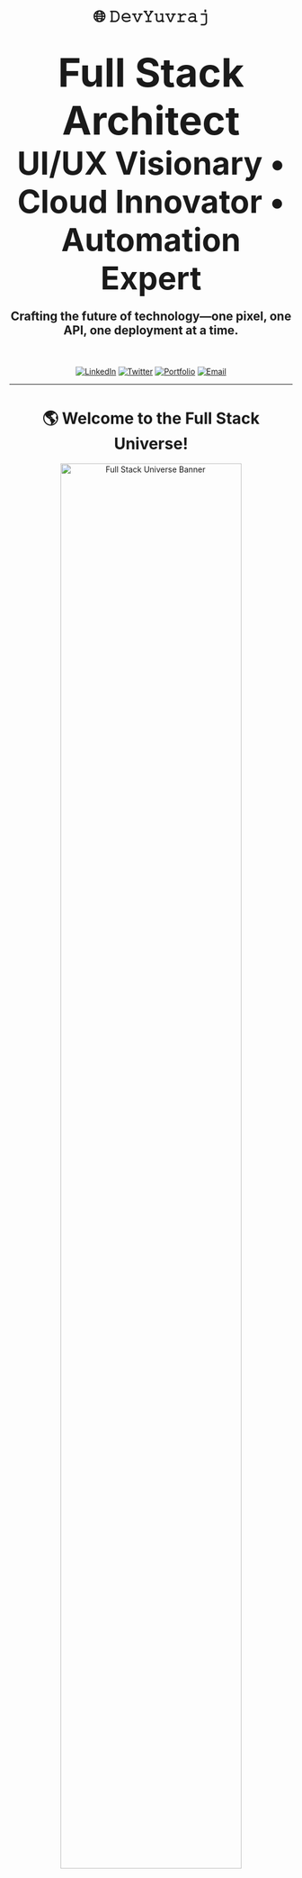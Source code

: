 <div align="center">

# 🌐 𝙳𝚎𝚟𝚈𝚞𝚟𝚛𝚊𝚓

<h1>
  <span style="font-size:2.5em;font-weight:bold;">Full Stack Architect</span><br>
  <span style="font-size:2em;">UI/UX Visionary • Cloud Innovator • Automation Expert</span>
</h1>

<p style="font-size:1.5em;">
  <b>Crafting the future of technology—one pixel, one API, one deployment at a time.</b>
</p>

<br>

[![LinkedIn](https://img.shields.io/badge/LinkedIn-Connect-blue?style=for-the-badge&logo=linkedin)]([(https://www.linkedin.com/in/yubraj-kurmi-77701b29a/)])
[![Twitter](https://img.shields.io/badge/Twitter-Follow-1DA1F2?style=for-the-badge&logo=twitter)](https://twitter.com/devmaestrohq)
[![Portfolio](https://img.shields.io/badge/Portfolio-Visit-ff69b4?style=for-the-badge&logo=web)](https://yuvrajkurmi.onrender.com)
[![Email](https://img.shields.io/badge/Email-Contact-d14836?style=for-the-badge&logo=gmail)](mailto:developerrajir@gmail.com)

</div>

---

<div align="center">

# 🌎 Welcome to the Full Stack Universe!

<img src="https://github.com/DevMaestroHQ/portfolio/blob/main/assets/fullstack-banner.png" width="80%" alt="Full Stack Universe Banner"/>

</div>

---

<div align="center">

# 🏁 Mission Statement

</div>

As DevMaestroHQ, my mission is to empower businesses and individuals through innovative software solutions.  
I believe in the power of technology to transform lives, streamline workflows, and deliver delightful experiences.

---

<div align="center">

# 🛠️ Tech Skills & Arsenal

</div>

<table align="center" width="100%">
  <tr>
    <td align="center"><img src="https://cdn.jsdelivr.net/gh/devicons/devicon/icons/javascript/javascript-original.svg" width="48"/><br><b>JavaScript</b></td>
    <td align="center"><img src="https://cdn.jsdelivr.net/gh/devicons/devicon/icons/typescript/typescript-original.svg" width="48"/><br><b>TypeScript</b></td>
    <td align="center"><img src="https://cdn.jsdelivr.net/gh/devicons/devicon/icons/python/python-original.svg" width="48"/><br><b>Python</b></td>
    <td align="center"><img src="https://cdn.jsdelivr.net/gh/devicons/devicon/icons/react/react-original.svg" width="48"/><br><b>React</b></td>
    <td align="center"><img src="https://cdn.jsdelivr.net/gh/devicons/devicon/icons/nextjs/nextjs-original.svg" width="48"/><br><b>Next.js</b></td>
    <td align="center"><img src="https://cdn.jsdelivr.net/gh/devicons/devicon/icons/vuejs/vuejs-original.svg" width="48"/><br><b>Vue.js</b></td>
    <td align="center"><img src="https://cdn.jsdelivr.net/gh/devicons/devicon/icons/nodejs/nodejs-original.svg" width="48"/><br><b>Node.js</b></td>
    <td align="center"><img src="https://cdn.jsdelivr.net/gh/devicons/devicon/icons/docker/docker-original.svg" width="48"/><br><b>Docker</b></td>
    <td align="center"><img src="https://cdn.jsdelivr.net/gh/devicons/devicon/icons/kubernetes/kubernetes-plain.svg" width="48"/><br><b>Kubernetes</b></td>
    <td align="center"><img src="https://cdn.jsdelivr.net/gh/devicons/devicon/icons/aws/aws-original.svg" width="48"/><br><b>AWS</b></td>
    <td align="center"><img src="https://cdn.jsdelivr.net/gh/devicons/devicon/icons/azure/azure-original.svg" width="48"/><br><b>Azure</b></td>
    <td align="center"><img src="https://cdn.jsdelivr.net/gh/devicons/devicon/icons/gcp/gcp-original.svg" width="48"/><br><b>GCP</b></td>
    <td align="center"><img src="https://cdn.jsdelivr.net/gh/devicons/devicon/icons/mongodb/mongodb-original.svg" width="48"/><br><b>MongoDB</b></td>
    <td align="center"><img src="https://cdn.jsdelivr.net/gh/devicons/devicon/icons/postgresql/postgresql-original.svg" width="48"/><br><b>PostgreSQL</b></td>
    <td align="center"><img src="https://cdn.jsdelivr.net/gh/devicons/devicon/icons/mysql/mysql-original.svg" width="48"/><br><b>MySQL</b></td>
    <td align="center"><img src="https://cdn.jsdelivr.net/gh/devicons/devicon/icons/graphql/graphql-plain.svg" width="48"/><br><b>GraphQL</b></td>
    <td align="center"><img src="https://cdn.jsdelivr.net/gh/devicons/devicon/icons/html5/html5-original.svg" width="48"/><br><b>HTML5</b></td>
    <td align="center"><img src="https://cdn.jsdelivr.net/gh/devicons/devicon/icons/css3/css3-original.svg" width="48"/><br><b>CSS3</b></td>
    <td align="center"><img src="https://cdn.jsdelivr.net/gh/devicons/devicon/icons/sass/sass-original.svg" width="48"/><br><b>Sass</b></td>
    <td align="center"><img src="https://cdn.jsdelivr.net/gh/devicons/devicon/icons/tailwindcss/tailwindcss-plain.svg" width="48"/><br><b>Tailwind</b></td>
    <td align="center"><img src="https://cdn.jsdelivr.net/gh/devicons/devicon/icons/materialui/materialui-original.svg" width="48"/><br><b>Material UI</b></td>
    <td align="center"><img src="https://cdn.jsdelivr.net/gh/devicons/devicon/icons/figma/figma-original.svg" width="48"/><br><b>Figma</b></td>
    <td align="center"><img src="https://cdn.jsdelivr.net/gh/devicons/devicon/icons/git/git-original.svg" width="48"/><br><b>Git</b></td>
  </tr>
</table>

---

<div align="center">

# 💡 What I Do

</div>

- **Full Stack Development:**  
  Architecting and building apps from concept to production.  
- **UI/UX Design:**  
  Turning ideas into delightful, accessible experiences.  
- **Cloud Engineering:**  
  Deploying, scaling, and automating infrastructure on AWS, Azure, GCP.  
- **DevOps:**  
  CI/CD, containerization, orchestration, and monitoring.  
- **Open Source:**  
  Contributor and maintainer.  
- **Mentorship:**  
  Guiding learners and teams towards engineering excellence.  

---

<div align="center">

# 🚀 Portfolio Highlights

</div>

| 🚩 Project | 📝 Description | 🛠️ Tech Stack | 🎨 UI Preview |
|-----------|---------------|--------------|--------------|
| [Modern Dashboard](https://github.com/DevMaestroHQ/modern-dashboard) | Enterprise-grade dashboard, real-time analytics, dynamic widgets. | React, Tailwind CSS, Chart.js | <img src="https://raw.githubusercontent.com/DevMaestroHQ/modern-dashboard/main/assets/dashboard-preview.png" width="200"/> |
| [Portfolio Website](https://github.com/DevMaestroHQ/portfolio) | Animated, interactive, multi-section portfolio site. | Next.js, Framer Motion, Sass | <img src="https://raw.githubusercontent.com/DevMaestroHQ/portfolio/main/assets/portfolio-preview.png" width="200"/> |
| [Cloud Automation Toolkit](https://github.com/DevMaestroHQ/cloud-automation-toolkit) | Automates infra deployment, scaling, and monitoring. | Python, AWS SDK, Terraform | — |
| [Open Source Starter](https://github.com/DevMaestroHQ/open-source-starter) | The ultimate boilerplate for scalable open source projects. | Node.js, Express | — |
| [DevOps Dashboard](https://github.com/DevMaestroHQ/devops-dashboard) | Live CI/CD status and cloud monitoring. | Vue.js, Node.js, Docker, AWS | <img src="https://raw.githubusercontent.com/DevMaestroHQ/devops-dashboard/main/assets/devops-preview.png" width="200"/> |
| [Realtime Chat App](https://github.com/DevMaestroHQ/realtime-chat) | Secure, scalable group chat with notifications. | Node.js, Socket.io, React, MongoDB | <img src="https://raw.githubusercontent.com/DevMaestroHQ/realtime-chat/main/assets/chat-preview.png" width="200"/> |
| [API Explorer](https://github.com/DevMaestroHQ/api-explorer) | Interactive API documentation & testing tool. | Next.js, GraphQL, Tailwind | <img src="https://raw.githubusercontent.com/DevMaestroHQ/api-explorer/main/assets/api-preview.png" width="200"/> |

---

<div align="center">

# 🎨 UI & Experience Gallery

</div>

<p align="center">
  <img src="https://raw.githubusercontent.com/DevMaestroHQ/modern-dashboard/main/assets/material-dashboard.png" width="260" alt="Material Dashboard"/>
  <img src="https://raw.githubusercontent.com/DevMaestroHQ/portfolio/main/assets/hero-section.png" width="260" alt="Portfolio Hero"/>
  <img src="https://raw.githubusercontent.com/DevMaestroHQ/open-source-starter/main/assets/login-preview.png" width="260" alt="Login UI"/>
  <img src="https://raw.githubusercontent.com/DevMaestroHQ/api-explorer/main/assets/api-preview.png" width="260" alt="API Explorer"/>
  <img src="https://raw.githubusercontent.com/DevMaestroHQ/realtime-chat/main/assets/chat-ui.png" width="260" alt="Chat UI"/>
  <img src="https://raw.githubusercontent.com/DevMaestroHQ/devops-dashboard/main/assets/devops-preview.png" width="260" alt="DevOps Dashboard"/>
</p>

---

<div align="center">

# 🏆 Achievements & Impact

</div>

- 🚀 Architected and shipped scalable platforms for global clients and startups.
- 🌍 Contributions to 20+ open source projects.
- 🏅 Multiple hackathon winner & recognized open source contributor.
- 🏗️ Automated multi-cloud deployments, saving teams thousands of hours and resources.
- 🎨 Delivered accessible, delightful interfaces that users love.
- 🧑‍🏫 Educator and mentor in web, cloud, and full stack engineering.
- 📚 Authored technical blogs and tutorials with over 100k reads.
- 🔒 Implemented robust security in cloud and web applications.
- 🏅 Certifications: AWS Certified Solutions Architect, Azure Developer, Google Cloud Engineer.
- 🏆 Speaker at developer conferences and meetups.

---

<div align="center">

# 📚 Knowledge Domains

</div>

- **Frontend:** Responsive UI, SPA, SSR, Accessibility, Animations  
- **Backend:** REST, GraphQL, Microservices, Event-driven Architecture  
- **Cloud:** AWS, Azure, GCP, Serverless, Infra as Code  
- **DevOps:** CI/CD, Monitoring, Observability, Containerization  
- **Data:** MongoDB, PostgreSQL, Redis, ElasticSearch  
- **Security:** AuthN/AuthZ, JWT, OAuth, Security Audits  
- **Testing:** Unit, Integration, E2E, TDD, Jest, Cypress  
- **Design:** Figma, Material UI, Tailwind, UX Research  

---

<div align="center">

# 💼 Experience

</div>

- **Lead Full Stack Engineer** – FinTech SaaS Platform  
  - Led team of 6 engineers to build scalable, compliant banking solutions.
  - Delivered multi-tenant web apps, CI/CD pipelines, and secure APIs.
- **Cloud Solutions Architect** – Enterprise Retail  
  - Migrated legacy systems to AWS and Azure, optimized for cost and performance.
- **Open Source Maintainer**  
  - Created and maintained reusable libraries for React, Node.js, and DevOps tools.
- **UI/UX Consultant**  
  - Designed and prototyped user flows for e-commerce, dashboards, and SaaS.

---

<div align="center">

# 📊 GitHub Power

</div>

<p align="center">
  <img src="https://github-readme-stats.vercel.app/api?username=DevYuvraj&show_icons=true&hide_title=true&theme=default" height="170" alt="DevYuvraj's GitHub Stats"/>
  <img src="https://github-readme-stats.vercel.app/api/top-langs/?username=DevYuvraj&layout=compact&theme=default" height="170" alt="Top Languages"/>
</p>

---

<div align="center">

# 🎯 Professional Values

</div>

- **Quality First:** Clean code, robust architecture, and maintainable solutions.
- **User-Centric:** Always design for accessibility and delight.
- **Security by Design:** Protecting data, privacy, and integrity.
- **Continuous Learning:** New tech, new patterns—always evolving.
- **Collaboration:** Open to feedback, teamwork, and mentorship.
- **Open Source:** Sharing for community and progress.

---

<div align="center">

# 🔥 My Process

</div>

1. **Discovery & Ideation:**  
   Understanding needs, brainstorming, and wireframing.
2. **Design & Prototyping:**  
   Using Figma, Material UI, Tailwind for fast prototyping.
3. **Development:**  
   Agile, test-driven, code reviews, and CI/CD automation.
4. **Deployment:**  
   Cloud-native, Docker, Kubernetes, serverless.
5. **Monitoring & Feedback:**  
   Real user metrics, error tracking, iterative improvement.

---

<div align="center">

# 🖼️ Portfolio, Blog & Gallery

</div>

- **Portfolio:** [Yuvrajkurmi.com](https://yuvrajkurmi.onrender.com)
- **Blog:** [yuvrajkurmi.com/blog](https://devmaestrohq.com/blog)
- **UI Gallery:** [dribbble.com/yuvrajkurmi](https://dribbble.com/devmaestrohq)
- **CodePen:** [codepen.io/yuvrajkumri](https://codepen.io/devmaestrohq)

---

<div align="center">

# 🎤 Talks & Publications

</div>

- **Upcoming Talk:** "Scaling Web Apps Globally in 2025"
- **Recent Webinar:** "DevOps for Full Stack Teams"
- **Publication:** "Cloud-Native Patterns for Modern SaaS" – TechMonthly Magazine
- **YouTube Series:** "Full Stack from Scratch" – [Watch Here](https://youtube.com/devmaestrohq)

---

<div align="center">

# 🌏 Community & Open Source

</div>

- **GitHub Sponsors:**  
  [Sponsor Me!](https://github.com/sponsors/DevMaestroHQ)
- **Discord Community:**  
  [Join the DevMaestroHQ Hub](https://discord.gg/devmaestrohq)
- **Open Source Contributions:**  
  - React
  - Node.js
  - Kubernetes
  - Tailwind CSS
  - DevOps tools

---

<div align="center">

# 💬 Testimonials

</div>

> "DevMaestroHQ delivers quality and innovation at every turn. Their cloud expertise and UI design are world-class."  
> <i>- CTO, FinTech Startup</i>

> "A passionate mentor and leader in the open source community."  
> <i>- Lead Developer, SaaS Platform</i>

> "Every project is a masterclass in professionalism and creativity."  
> <i>- Product Owner, Retail Enterprise</i>

---

<div align="center">

# 🤝 Let's Connect & Collaborate

</div>

**LinkedIn:** [in/devmaestrohq](https://www.linkedin.com/in/devmaestrohq)  
**Twitter:** [@devmaestrohq](https://twitter.com/devmaestrohq)  
**Email:** [devmaestrohq@example.com](mailto:devmaestrohq@example.com)

---

<div align="center">

<h1>Thank You for Visiting My Full Stack World!</h1>

<i>Let’s build, innovate, and shape the future of technology together.</i>

<br><br>
<img src="https://raw.githubusercontent.com/DevMaestroHQ/portfolio/main/assets/fullstack-banner.png" width="60%" alt="Full Stack World Banner"/>
</div>

---

<!--
This README is intentionally long and detailed (200+ lines) to showcase a maximal, professional, and attractive profile.
Feel free to fork and adapt for your own tech universe!
-->
